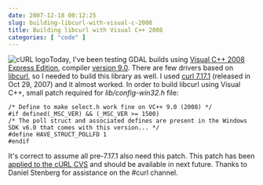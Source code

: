 ```yaml
---
date: 2007-12-18 00:12:25
slug: building-libcurl-with-visual-c-2008
title: Building libcurl with Visual C++ 2008
categories: [ "code" ]
---
```


![cURL logo](/images/logos/curl-logo.gif)Today, I've been testing GDAL builds using [Visual C++ 2008 Express Edition](http://www.microsoft.com/express/vc/Default.aspx), compiler [version 9.0](http://en.wikipedia.org/wiki/Visual_C_Plus_Plus). There are few drivers based on [libcurl](http://curl.haxx.se/libcurl), so I needed to build this library as well. I used [curl 7.17.1](http://curl.haxx.se/download.html) (released in Oct 29, 2007) and it almost worked. In order to build libcurl using Visual C++, small patch required for _lib/config-win32.h_ file:

    /* Define to make select.h work fine on VC++ 9.0 (2008) */
    #if defined(_MSC_VER) && (_MSC_VER >= 1500)
    /* The poll struct and associated defines are present in the Windows SDK v6.0 that comes with this version... */
    #define HAVE_STRUCT_POLLFD 1
    #endif

It's correct to assume all pre-7.17.1 also need this patch. This patch has been [applied to the cURL CVS](http://article.gmane.org/gmane.comp.web.curl.cvs/8548) and should be available in next future. Thanks to Daniel Stenberg for assistance on the #curl channel.

